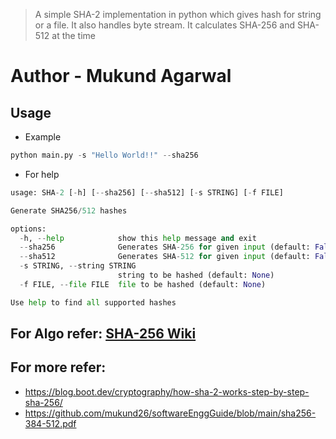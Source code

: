 > A simple SHA-2 implementation in python which gives hash for string or a file.
> It also handles byte stream.
> It calculates SHA-256 and SHA-512 at the time

# Author - Mukund Agarwal

## Usage

* Example

```python
python main.py -s "Hello World!!" --sha256
```

* For help
```python
usage: SHA-2 [-h] [--sha256] [--sha512] [-s STRING] [-f FILE]

Generate SHA256/512 hashes

options:
  -h, --help            show this help message and exit
  --sha256              Generates SHA-256 for given input (default: False)
  --sha512              Generates SHA-512 for given input (default: False)
  -s STRING, --string STRING
                        string to be hashed (default: None)
  -f FILE, --file FILE  file to be hashed (default: None)

Use help to find all supported hashes
```

## For Algo refer: [SHA-256 Wiki](https://en.wikipedia.org/wiki/SHA-2)

## For more refer:

- https://blog.boot.dev/cryptography/how-sha-2-works-step-by-step-sha-256/
- https://github.com/mukund26/softwareEnggGuide/blob/main/sha256-384-512.pdf
